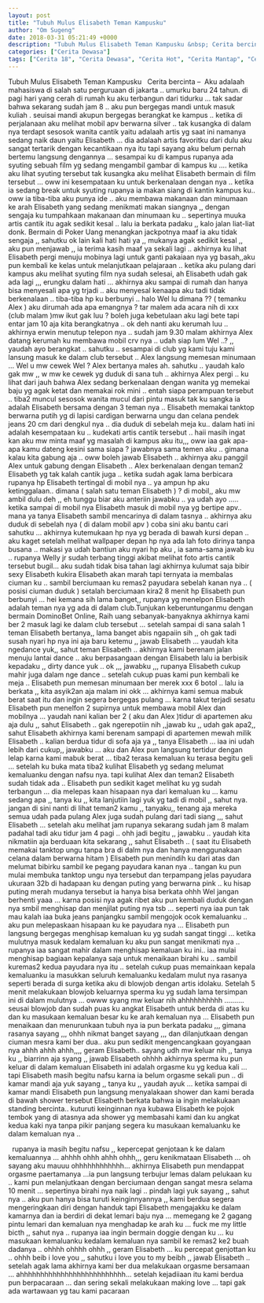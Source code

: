 ```yaml
---
layout: post
title: "Tubuh Mulus Elisabeth Teman Kampusku"
author: "Om Sugeng"
date: 2018-03-31 05:21:49 +0000
description: "Tubuh Mulus Elisabeth Teman Kampusku &nbsp; Cerita bercinta &#8211;\u00a0\u00a0Aku adalaah mahasiswa di salah satu perguruaan di jakarta .. umurku baru 24 tahun. di pagi hari yang cerah di rumah ku aku terbang..."
categories: ["Cerita Dewasa"]
tags: ["Cerita 18", "Cerita Dewasa", "Cerita Hot", "Cerita Mantap", "Cerita Seks"]
---
```



Tubuh Mulus Elisabeth Teman Kampusku
&nbsp;
Cerita bercinta &#8211;  Aku adalaah mahasiswa di salah satu perguruaan di jakarta ..
umurku baru 24 tahun.
di pagi hari yang cerah di rumah ku aku terbangun dari tidurku …
tak sadar bahwa sekarang sudah jam 8 ..
aku pun bergegas mandi untuk masuk kuliah .
seuisai mandi akupun bergegas berangkat ke kampus ..
ketika di perjalanaan aku melihat mobil apv berwarna silver ..
tak kusangka di dalam nya terdapt sesosok wanita cantik yaitu adalaah artis yg saat ini namanya sedang naik daun yaitu Elisabeth …
dia adalaah artis favoritku dari dulu aku sangat tertarik dengan kecantikaan nya itu tapi sayang aku belum pernah bertemu langsung dengannya …
sesampai ku di kampus rupanya ada syuting sebuah film yg sedang mengambil gambar di kampus ku ….
ketika aku lihat syuting tersebut tak kusangka aku melihat Elisabeth bermain di film tersebut …
oww ini kesempataan ku untuk berkenalaan dengan nya ..
ketika ia sedang break untuk syuting rupanya ia makan siang di kantin kampus ku..
oww ia tiba-tiba aku punya ide ..
aku membawa makanaan dan minumaan ke arah Elisabeth yang sedang menikmati makan siangnya ,, dengan sengaja ku tumpahkaan makanaan dan minumaan ku ..
sepertinya muuka artis cantik itu agak sedikit kesal ..
lalu ia berkata padaku ,, kalo jalan liat-liat donk. Bermain di Poker Uang menangkan jackpotnya
maaf ia aku tidak sengaja ,, sahutku ok lain kali hati hati ya ,, mukanya agak sedikit kesal ,, aku pun menjawab ,, ia terima kasih maaf ya sekali lagi ..
akhirnya ku lihat Elisabeth pergi menuju mobinya lagi untuk ganti pakaiaan nya yg basah,,aku pun kembali ke kelas untuk melanjutkaan pelajaraan ..
ketika aku pulang dari kampus aku melihat syuting film nya sudah selesai, ah Elisabeth udah gak ada lagi ,,, erungku dalam hati …
akhirnya aku sampai di rumah dan hanya bisa menyesali apa yg trjadi ..
aku menyesal kenaapa aku tadi tidak berkenalaan ..
tiba-tiba hp ku berbunyi .. halo Wel lu dimana ?? ( temanku Alex )
aku dirumah ada apa emangnya ? tar malem ada acara nih di xxx (club malam )mw ikut gak luu ? boleh juga kebetulaan aku lagi bete tapi entar jam 10 aja kita berangkatnya .. ok deh nanti aku kerumah luu .. akhirnya erwin menutup telepon nya ..
sudah jam 9.30 malam akhirnya Alex datang kerumah ku membawa mobil crv nya ..
udah siap lum Wel ..? ,, yaudah ayo berangkat .. sahutku ..
sesampai di club yg kami tuju kami lansung masuk ke dalam club tersebut ..
Alex langsung memesan minumaan …
Wel u mw cewek Wel ? Alex bertanya males ah. sahutku ..
yaudah kalo gak mw ,, w mw ke cewek yg duduk di sana tuh ..
akhirnya Alex pergi .. ku lihat dari jauh bahwa Alex sedang berkenalaan dengan wanita yg memekai baju yg agak ketat dan memakai rok mini .. entah siapa perampuan tersebut ..
tiba2 muncul sesosok wanita mucul dari pintu masuk tak ku sangka ia adalah Elisabeth bersama dengan 3 teman nya ..
Elisabeth memakai tanktop berwarna putih yg di lapisi cardigan berwarna ungu dan celana pendek jeans 20 cm dari dengkul nya ..
dia duduk di sebelah meja ku..
dalam hati ini adalah kesempataan ku ..
kudekati artis cantik tersebut .. haii masih ingat kan aku mw minta maaf yg masalah di kampus aku itu,,, oww iaa gak apa-apa kamu dateng kesini sama siapa ? jawabnya
sama temen aku .. gimana kalau kita gabung aja .. oww boleh jawab Elisabeth ..
akhirnya aku panggil Alex untuk gabung dengan Elisabeth ..
Alex berkenalaan dengan teman2 Elisabeth yg tak kalah cantik juga ..
ketika sudah agak lama berbicara rupanya hp Elisabeth tertingal di mobil nya ..
ya ampun hp aku ketinggalaan.. dimana ( salah satu teman Elisabeth ) ?
di mobil,, aku mw ambil dulu deh ,, eh tunggu biar aku anteriin jawabku ..
ya udah ayo …..
ketika sampai di mobil nya Elisabeth masuk di mobil nya yg bertipe apv..
mana ya tanya Elisabeth sambil mencarinya di dalam tasnya ..
akhirnya aku duduk di sebelah nya ( di dalam mobil apv )
coba sini aku bantu cari sahutku …
akhirnya kutemukaan hp nya yg berada di bawah kursi depan ..
aku kaget setelah melihat wallpaper depan hp nya ada lah foto dirinya tanpa busana ..
makasi ya udah bantiun aku nyari hp aku , ia sama-sama jawab ku ..
rupanya Welly jr sudah terbang tinggi akibat melihat foto artis cantik tersebut bugil…
aku sudah tidak bisa tahan lagi akhirnya kulumat saja bibir sexy Elisabeth kukira Elisabeth akan marah tapi ternyata ia membalas ciuman ku ..
sambil berciumaan ku remas2 payudara sebelah kanan nya .. ( posisi ciuman duduk )
setalah berciumaan kira2 8 menit hp Elisabeth pun berbunyi …
hei kemana sih lama banget,, rupanya yg menelpon Elisabeth adalah teman nya yg ada di dalam club.Tunjukan keberuntunganmu dengan bermain DominoBet Online, Raih uang sebanyak-banyaknya
akhirnya kami ber 2 masuk lagi ke dalam club tersebut …
setelah sampai di sana salah 1 teman Elisabeth bertanya,, lama banget abis ngapaiin sih ,, oh gak tadi susah nyari hp nya ini aja baru ketemu ,, jawab Elisabeth …
yaudah kita ngedance yuk,, sahut teman Elisabeth ..
akhirnya kami berenam jalan menuju lantai dance ..
aku berpasangaan dengan Elisabeth lalu ia berbisik kepadaku ,, dirty dance yuk ..
ok ,,, jawabku ,,, rupanya Elisabeth cukup mahir juga dalam nge dance ..
setelah cukup puas kami pun kembali ke meja ..
Elisabeth pun memesan minumaan ber merek xxx 6 botol ..
lalu ia berkata ,, kita asyik2an aja malam ini okk …
akhirnya kami semua mabuk berat saat itu dan ingin segera bergegas pulang …
karna takut terjadi sesatu Elisabeth pun menelfon 2 supirnya untuk membawa mobil Alex dan mobilnya …
yaudah nani kalian ber 2 ( aku dan Alex )tidur di apartemen aku aja dulu ,, sahut Elisabeth ..
gak ngerepotiin nih ,,jawab ku ,, udah gak apa2,, sahut Elisabeth
akhirnya kami berenam sampapi di apartemen mewah milik Elisabeth ..
kalian berdua tidur di sofa aja ya ,, tanya Elisabeth …
iaa ini udah lebih dari cukup,, jawabku …
aku dan Alex pun langsung tertidur dengan lelap karna kami mabuk berat …
tiba2 terasa kemaluan ku terasa begitu geli …
setelah ku buka mata tiba2 kulihat Elisabeth yg sedang melumat kemaluanku dengan nafsu nya.
tapi kulihat Alex dan teman2 Elisabeth sudah tidak ada ..
Elisabeth pun sedikit kaget melihat ku yg sudah terbangun …
dia melepas kaan hisapaan nya dari kemaluan ku …
kamu sedang apa ,, tanya ku ,, kita lanjutiin lagi yuk yg tadi di mobil ,, sahut nya.
jangan di sini nanti di lihat teman2 kamu ,, tanyaku,, tenang aja mereka semua udah pada pulang Alex juga sudah pulang dari tadi siang ,,, sahut Elisabeth …
setelah aku melihat jam rupanya sekarang sudah jam 8 malam padahal tadi aku tidur jam 4 pagi ..
ohh jadi begitu ,, jawabku .. yaudah kita nikmatiin aja berduaan kita sekarang ,, sahut Elisabeth .. ( saat itu Elisabeth memakai tanktop ungu tanpa bra di dalm nya dan hanya menggunakaan celana dalam berwarna hitam )
Elisabeth pun menindih ku dari atas dan melumat bibirku sambil ke pegang payudara kanan nya ..
tangan ku pun mulai membuka tanktop ungu nya tersebut dan terpampang jelas payudara ukuraan 32b di hadapaan ku dengan puting yang berwarna pink ..
ku hisap puting merah mudanya tersebut ia hanya bisa berkata ohhh Wel jangan berhenti yaaa …
karna posisi nya agak ribet aku pun kembali duduk dengan nya smbil menghisap dan menjilat puting nya tsb …
seperti nya iaa pun tak mau kalah iaa buka jeans panjangku sambil mengojok ocok kemaluanku ..
aku pun melepaskaan hisapaan ku ke payudara nya …
Elisabeth pun langsung bergegas menghisap kemaluan ku yg sudah sangat tinggi …
ketika mulutnya masuk kedalam kemaluan ku aku pun sangat menikmati nya ..
rupanya iaa sangat mahir dalam menghisap kemaluan ku ini..
iaa mulai menghisap bagiaan kepalanya saja untuk menaikaan birahi ku ..
sambil kuremas2 kedua payudara nya itu ..
setelah cukup puas memainkaan kepala kemaluanku ia masukkan seluruh kemaluanku kedalam mulut nya rasanya seperti berada di surga ketika aku di blowjob dengan artis idolaku.
Setelah 5 menit melakukaan blowjob keluarnya sperma ku yg sudah lama tersimpan ini di dalam mulutnya … owww syang mw keluar nih ahhhhhhhhhh ……….
seusai blowjob dan sudah puas ku angkat Elisabeth untuk berda di atas ku dan ku masukaan kemaluan besar ku ke arah kemaluan nya …
Elisabeth pun menaikaan dan menurunkaan tubuh nya ia pun berkata padaku ,,,
gimana rasanya sayang ,,, ohhh nikmat banget sayang ,,, dan dilanjutkaan dengan ciuman mesra kami ber dua..
aku pun sedikit mengencangkaan goyangaan nya ahhh ahhh ahhh,,,, geram Elisabeth..
sayang udh mw keluar nih ,, tanya ku ,, biarrinn aja syang ,, jawab Elisabeth
ohhhh akhirnya sperma ku pun keluar di dalam kemaluan Elisabeth ini adalah orgasme ku yg kedua kali … tapi Elisabeth masih begitu nafsu karna ia belum orgasme sekali pun ..
di kamar mandi aja yuk sayang ,, tanya ku ,, yaudah ayuk …
ketika sampai di kamar mandi Elisabeth pun langsung menyalakaan shower dan kami berada di bawah shower tersebut Elisabeth berkata bahwa ia ingin melakukaan standing bercinta..
kuturuti keinginnan nya kubawa Elisabeth ke pojok tembok yang di atasnya ada shower yg membasahi kami dan ku angkat kedua kaki nya tanpa pikir panjang segera ku masukaan kemaluanku ke dalam kemaluan nya ..
&nbsp;

&nbsp;
rupanya ia masih begitu nafsu ,, kepercepat genjotaan k ke dalam kemaluannya …
ahhhh ohhh ahhh ohhh,,, geru kenikmataan Elisabeth …
oh sayang aku mauuu ohhhhhhhhhhhh…
akhirnya Elisabeth pun mendappat orgasme paertamanya …ia pun langsung terbujur lemas dalam pelukaan ku .. kami pun melanjutkaan dengan berciumaan dengan sangat mesra selama 10 menit …
sepertinya birahi nya naik lagi .. pindah lagi yuk sayang ,, sahut nya ..
aku pun hanya bisa turuti keinginnyannya ,, kami berdua segera mengeringkaan diri dengan handuk
tapi Elisabeth mengajakku ke dalam kamarnya dan ia berdiri di dekat lemari baju nya …
memegang ke 2 gagang pintu lemari dan kemaluan nya menghadap ke arah ku …
fuck me my little bicth ,, sahut nya ..
rupanya iaa ingin bermain doggie dengan ku …
ku masukaan kemaluanku kedalam kemaluan nya sambil ke remas2 ke2 buah dadanya ..
ohhhh ohhhh ohhh ,, geram Elisabeth …
ku percepat genjottan ku .. ohhh beib i love you ,, sahutku
i love you to my beibh ,, jawab Elisabeth ..
setelah agak lama akhirnya kami ber dua melakukaan orgasme bersamaan …
ahhhhhhhhhhhhhhhhhhhhhhhhhh…
setelah kejadiiaan itu kami berdua pun berpacaraan …
dan sering sekali melakukaan making love …
tapi gak ada wartawaan yg tau kami pacaraan
